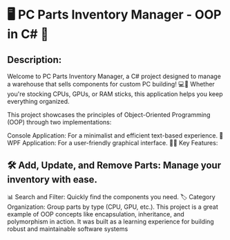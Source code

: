 # 🖥️ PC Parts Inventory Manager - OOP in C# 🌟

## Description:

Welcome to PC Parts Inventory Manager, a C# project designed to manage a warehouse that sells components for custom PC building! 💻🔩 Whether you're stocking CPUs, GPUs, or RAM sticks, this application helps you keep everything organized.

This project showcases the principles of Object-Oriented Programming (OOP) through two implementations:

Console Application: For a minimalist and efficient text-based experience. 🖤
WPF Application: For a user-friendly graphical interface. 🎨✨
Key Features:

## 🛠️ Add, Update, and Remove Parts: Manage your inventory with ease.
📊 Search and Filter: Quickly find the components you need.
🏷️ Category Organization: Group parts by type (CPU, GPU, etc.).
This project is a great example of OOP concepts like encapsulation, inheritance, and polymorphism in action. It was built as a learning experience for building robust and maintainable software systems
